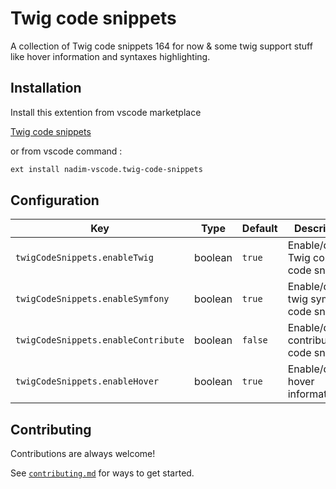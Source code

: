 # Twig code snippets

A collection of Twig code snippets 164 for now & some twig support stuff like hover information and syntaxes highlighting.

## Installation

Install this extention from vscode marketplace

[Twig code snippets](https://marketplace.visualstudio.com/items?itemName=nadim-vscode.twig-code-snippets)

or from vscode command : 
```bash 
ext install nadim-vscode.twig-code-snippets
```

## Configuration

| Key | Type | Default | Description |
|---	|---	|---	|---	|
| `twigCodeSnippets.enableTwig` | boolean | `true` | Enable/disable Twig core code snippets |
| `twigCodeSnippets.enableSymfony` | boolean | `true` | Enable/disable twig symfony code snippets |
| `twigCodeSnippets.enableContribute` | boolean | `false` | Enable/disable contributes code snippets |
| `twigCodeSnippets.enableHover` | boolean | `true` | Enable/disable hover information |


## Contributing

Contributions are always welcome!

See [`contributing.md`](https://github.com/nalabdou/twig-code-snippets/blob/main/contributing.md) for ways to get started.